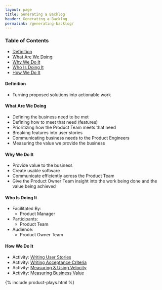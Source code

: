 ```yaml
---
layout: page
title: Generating a Backlog
header: Generating a Backlog
permalink: /generating-backlog/
---
```

<div class="row">
    <div class="col-md-3">
        <div class="toc">
            <h3>Table of Contents</h3>
                <ul>
                    <li>
                        <a href="#Definition">
                            Definition
                        </a>
                    </li>
                    <li>
                        <a href="#What">
                            What Are We Doing
                        </a>
                    </li>
                    <li>
                        <a href="#Why">
                            Why We Do It
                        </a>
                    </li>
                    <li>
                        <a href="#Who">
                            Who Is Doing It
                        </a>
                    </li>
                    <li>
                        <a href="#How">
                            How We Do It
                        </a>
                    </li>
                   </ul>
        </div>
    </div>
    <div class="col-md-6">
        <h4 class="Definition" id="Definition">
            Definition
        </h4>
		<ul>
			<li>Turning proposed solutions into actionable work</li>
		</ul>
        <h4 class="What" id="What">
            What Are We Doing
        </h4>
	<ul>
        <li>Defining the business need to be met</li>
        <li>Defining how to meet that need (features)</li>
        <li>Prioritizing how the Product Team meets that need</li>
        <li>Breaking features into user stories</li>
        <li>Communicating business needs to the Product Engineers</li>
        <li>Measuring the value we provide the business</li>
	</ul>
        <h4 class="Why" id="Why">
            Why We Do It
        </h4>
            <ul>
                <li>Provide value to the business</li>
                <li>Create usable software</li>
                <li>Communicate efficiently across the Product Team</li>
                <li>Give the Product Owner Team insight into the work being done and the value being achieved</li>
	        </ul>
        <h4 class="Who" id="Who">
            Who Is Doing It
        </h4>
            <ul>
                <li>Facilitated By:
    	            <ul>
        	            <li>Product Manager</li>
    	            </ul>
                 </li>
                <li>Participants:
    	            <ul>
                      <li>Product Team</li>
                  </ul>    
                </li>
                <li>Audience:
    	            <ul>
                      <li>Product Owner Team</li>
                  </ul>    
                </li>
            </ul>
        <h4 class="How" id="How">
            How We Do It
        </h4>
            <ul>
                <li>Activity: <a href="#">Writing User Stories</a></li>
                <li>Activity: <a href="{{ site.baseurl }}/acceptance-criteria">Writing Acceptance Criteria</a></li>
                <li>Activity: <a href="{{ site.baseurl }}/measuring-velocity">Measuring &amp; Using Velocity</a></li>
                <li>Activity: <a href="{{ site.baseurl }}/measuring-value">Measuring Business Value</a></li>                
            </ul>
    </div>
    <div class="col-md-3">
        {% include product-plays.html %}
    </div>
</div>
